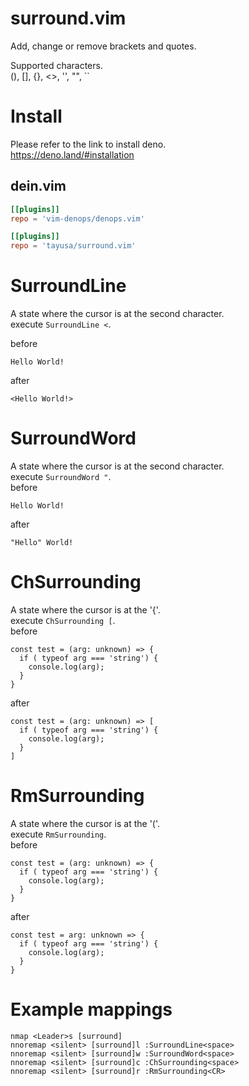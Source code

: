 # surround.vim
Add, change or remove brackets and quotes.  

Supported characters.  
(),  [],  {},  <>,  '',  "",  ``

# Install
Please refer to the link to install deno.  
https://deno.land/#installation  

## dein.vim
```toml
[[plugins]]
repo = 'vim-denops/denops.vim'

[[plugins]]
repo = 'tayusa/surround.vim'
```

# SurroundLine
A state where the cursor is at the second character.  
execute `SurroundLine <`.  

before
```
Hello World!
```
after
```
<Hello World!>
```

# SurroundWord
A state where the cursor is at the second character.  
execute `SurroundWord "`.  
before
```
Hello World!
```
after
```
"Hello" World!
```

# ChSurrounding
A state where the cursor is at the '{'.  
execute `ChSurrounding [`.  
before
```
const test = (arg: unknown) => {
  if ( typeof arg === 'string') {
    console.log(arg);
  }
}
```
after
```
const test = (arg: unknown) => [
  if ( typeof arg === 'string') {
    console.log(arg);
  }
]
```

# RmSurrounding
A state where the cursor is at the '('.  
execute `RmSurrounding`.  
before
```
const test = (arg: unknown) => {
  if ( typeof arg === 'string') {
    console.log(arg);
  }
}
```
after
```
const test = arg: unknown => {
  if ( typeof arg === 'string') {
    console.log(arg);
  }
}
```

# Example mappings
```vim
nmap <Leader>s [surround]
nnoremap <silent> [surround]l :SurroundLine<space>
nnoremap <silent> [surround]w :SurroundWord<space>
nnoremap <silent> [surround]c :ChSurrounding<space>
nnoremap <silent> [surround]r :RmSurrounding<CR>
```
